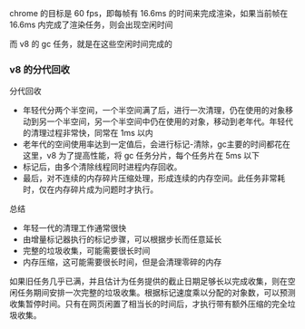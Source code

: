 chrome 的目标是 60 fps，即每帧有 16.6ms 的时间来完成渲染，如果当前帧在 16.6ms 内完成了渲染任务，则会出现空闲时间

而 v8 的 gc 任务，就是在这些空闲时间完成的

### v8 的分代回收

分代回收
  
  - 年轻代分两个半空间，一个半空间满了后，进行一次清理，仍在使用的对象移动到另一个半空间，另一个半空间中仍在使用的对象，移动到老年代。年轻代的清理过程非常快，同常在 1ms 以内
  - 老年代的空间使用率达到一定值后，会进行标记-清除，gc主要的时间都花在这里，v8 为了提高性能，将 gc 任务分片，每个任务片在 5ms 以下
  - 标记后，由多个清除线程同时进程内存回收。
  - 最后，对不连续的内存碎片压缩处理，形成连续的内存空间。此任务非常耗时，仅在内存碎片成为问题时才执行。

总结

  - 年轻一代的清理工作通常很快
  - 由增量标记器执行的标记步骤，可以根据步长而任意延长
  - 完整的垃圾收集，可能需要很长时间
  - 内存压缩，这可能需要很长时间，但是会清理零碎的内存

如果旧任务几乎已满，并且估计为任务提供的截止日期足够长以完成收集，则在空闲任务期间安排一次完整的垃圾收集。根据标记速度乘以分配的对象数，可以预测收集暂停时间。只有在网页闲置了相当长的时间后，才执行带有额外压缩的完全垃圾收集。
